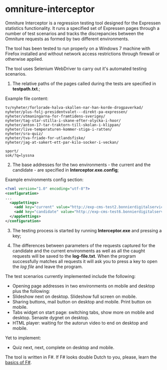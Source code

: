 # omniture-interceptor
Omniture Interceptor is a regression testing tool designed for the Expressen statistics functionality.
It runs a specified set of Expressen pages through a number of test scenarios and tracks the discrepancies between the  Omniture requests as formed by two different environments. 

The tool has been tested to run properly on a Windows 7 machine with Firefox installed and without network access restrictions through firewall or otherwise applied.

The tool uses Selenium WebDriver to carry out it's automated testing scenarios.

1) The relative paths of the pages called during the tests are specified in **testpath.txt**.;

Example file content:

```
tv/nyheter/forlorade-halva-skallen-nar-han-korde-drogpaverkad/
nyheter/plus-folj-presidentvalet---direkt-pa-expressen/
nyheter/utmaningarna-for-framtidens-sverigey/
nyheter/tag-star-stilla-i-skane-efter-olycka-i-hoor/
nyheter/anton-17-tar-traktorn-till-skolan-i-klippan/
nyheter/live-temperaturen-kommer-stiga-i-ratten/
nyheter/sra-quiz/
nyheter/tva-friade-for-utlandsfiske/
nyheter/jag-at-sakert-ett-par-kilo-socker-i-veckan/

sport/
sok/?q=lyssna
```

2) The base addresses for the two environments - the current and the candidate - are specified in **Interceptor.exe.config**;

Example environments config section:

```xml
<?xml version="1.0" encoding="utf-8"?>
<configuration>
...
  <appSettings>
    <add key="current" value="http://exp-cms-test2.bonnierdigitalservices.se/"/>
    <add key="candidate" value="http://exp-cms-test6.bonnierdigitalservices.se/"/>
  </appSettings>
</configuration> 
```

3) The testing process is started by running **Interceptor.exe** and pressing a key; 

4) The differences between parameters of the requests captured for the candidate and the current environments as well as all the caught requests will be saved to the **log-file.txt**. When the program successfully matches all requests it will ask you to press a key to open the *log file* and leave the program.

The test scenarios currently implemented include the following:

* Opening page addresses in two environments on mobile and desktop plus the following:
* Slideshow next on desktop. Slideshow full screen on mobile.
* Sharing buttons, mail button on desktop and mobile. Print button on mobile.
* Tabs widget on start page: switching tabs, show more on mobile and desktop. Senaste dygnet on desktop.
* HTML player: waiting for the autorun video to end on desktop and mobile.

Yet to implement:

* Quiz next, next, complete on desktop and mobile.

The tool is written in F#. If F# looks double Dutch to you, please, learn the [basics of F#](https://github.com/vkamiansky/omniture-interceptor/blob/master/fsharp-in-short.md).
